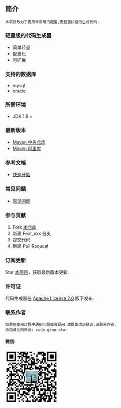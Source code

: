 ## 简介

```
本项目致力于更简单易用的配置,更轻量快捷的生成代码.
```

### 轻量级的代码生成器

* 简单轻量
* 配置化
* 可扩展

### 支持的数据库

* mysql
* oracle

### 所需环境

* JDK 1.8 +

### 最新版本

- [Maven 中央仓库](https://search.maven.org/search?q=com.github.zhuyizhuo)
- [Maven 阿里库](http://maven.aliyun.com/mvn/search)

### 参考文档

- [快速开始](./docs/quickstart.md)

### 常见问题

* [常见问题](./docs/faq.md)

### 参与贡献

1. Fork [本仓库](https://github.com/zhuyizhuo/code-generator)
2. 新建 Feat_xxx 分支
3. 提交代码
4. 新建 Pull Request

### 订阅更新

Star [本项目](https://github.com/zhuyizhuo/code-generator)，获取最新版本更新.

### 许可证

代码生成器在 [Apache License 2.0](http://www.apache.org/licenses/LICENSE-2.0) 版下发布.

### 联系作者

```
如果在使用过程中遇到问题或者疑问,或提出改进建议,请联系作者.
添加请注明来源: code-generator
```

#### 微信:

![zhuo-simple_is_happy](assets/1559619424122.jpg)